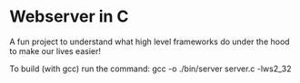 # Webserver in C

A fun project to understand what high level frameworks do under the hood to make our lives easier!

To build (with gcc) run the command: gcc -o ./bin/server server.c -lws2_32
